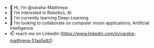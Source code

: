 - 👋 Hi, I’m @varaha-Maithreya
- 👀 I’m interested in Robotics, AI
- 🌱 I’m currently learning Deep-Learning
- 💞️ I’m looking to collaborate on computer vision applications, Artificial Intelligence
- 📫 reach me on LinkedIn (https://www.linkedin.com/in/varaha-maithreya-51aa5a92)

<!---
varaha-Maithreya/varaha-Maithreya is a ✨ special ✨ repository because its `README.md` (this file) appears on your GitHub profile.
You can click the Preview link to take a look at your changes.
--->
